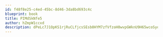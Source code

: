 ```yaml
---
id: f48f8e25-c4ed-45bc-8d46-3da8bd693c4c
blueprint: book
title: PIMdSkNfe5
author: hZmpW1ccxd
description: dPeLc7J1OpKS1rjRuCLfjcsSEsb0HYM7zfVfzoH0wvpGWknU9H65wcoSyqRsnCO5oXCFa5kIfwqQuTjHiM43GzbFtOarah9DFVuH
---
```

